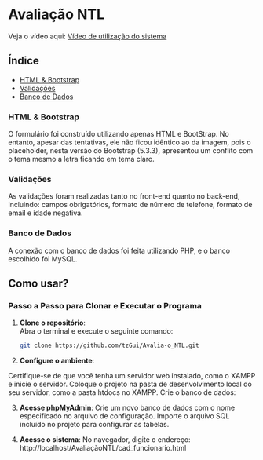 # Avaliação NTL

Veja o vídeo aqui: [Vídeo de utilização do sistema](https://youtu.be/FgKYM4nRBU4)

## Índice

- [HTML & Bootstrap](#html--bootstrap)
- [Validações](#validações)
- [Banco de Dados](#banco-de-dados)

### HTML & Bootstrap

O formulário foi construído utilizando apenas HTML e BootStrap. No entanto, apesar das tentativas, ele não ficou idêntico ao da imagem, pois o placeholder, nesta versão do Bootstrap (5.3.3), apresentou um conflito com o tema mesmo a letra ficando em tema claro.

### Validações

As validações foram realizadas tanto no front-end quanto no back-end, incluindo: campos obrigatórios, formato de número de telefone, formato de email e idade negativa.

### Banco de Dados

A conexão com o banco de dados foi feita utilizando PHP, e o banco escolhido foi MySQL.

## Como usar?

### Passo a Passo para Clonar e Executar o Programa

1. **Clone o repositório**:  
   Abra o terminal e execute o seguinte comando:
   ```bash
   git clone https://github.com/tzGui/Avalia-o_NTL.git

2. **Configure o ambiente**:

Certifique-se de que você tenha um servidor web instalado, como o XAMPP e inicie o servidor.
Coloque o projeto na pasta de desenvolvimento local do seu servidor, como a pasta htdocs no XAMPP.
Crie o banco de dados:

3. **Acesse phpMyAdmin**:
Crie um novo banco de dados com o nome especificado no arquivo de configuração.
Importe o arquivo SQL incluído no projeto para configurar as tabelas.

4. **Acesse o sistema**:
No navegador, digite o endereço: http://localhost/AvaliaçãoNTL/cad_funcionario.html
